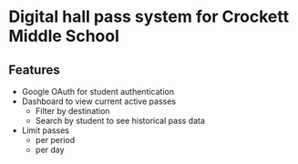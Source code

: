# Digital hall pass system for Crockett Middle School

## Features
- Google OAuth for student authentication
- Dashboard to view current active passes
  - Filter by destination
  - Search by student to see historical pass data
- Limit passes
  - per period
  - per day

